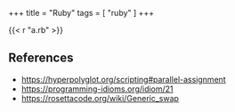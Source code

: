 +++
title = "Ruby"
tags = [ "ruby" ]
+++

{{< r "a.rb" >}}

## References

- <https://hyperpolyglot.org/scripting#parallel-assignment>
- <https://programming-idioms.org/idiom/21>
- <https://rosettacode.org/wiki/Generic_swap>
